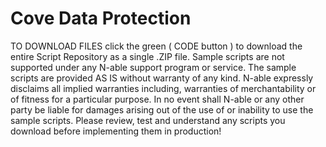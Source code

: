 # Cove Data Protection

TO DOWNLOAD FILES click the green ( CODE button ) to download the entire Script Repository as a single .ZIP file.
Sample scripts are not supported under any N-able support program or service.
The sample scripts are provided AS IS without warranty of any kind.
N-able expressly disclaims all implied warranties including, warranties of merchantability or of fitness for a particular purpose.
In no event shall N-able or any other party be liable for damages arising out of the use of or inability to use the sample scripts.
Please review, test and understand any scripts you download before implementing them in production!
